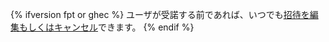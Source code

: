 {% ifversion fpt or ghec %}
ユーザが受諾する前であれば、いつでも[招待を編集もしくはキャンセル](/articles/canceling-or-editing-an-invitation-to-join-your-organization)できます。
{% endif %}

